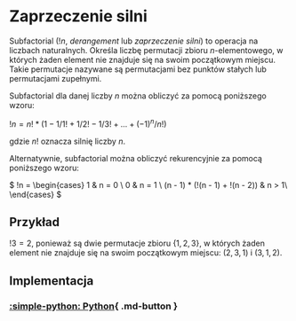# Zaprzeczenie silni

Subfactorial ($!n$, *derangement* lub *zaprzeczenie silni*) to operacja na liczbach naturalnych. Określa liczbę permutacji zbioru $n$-elementowego, w których żaden element nie znajduje się na swoim początkowym miejscu. Takie permutacje nazywane są permutacjami bez punktów stałych lub permutacjami zupełnymi.

Subfactorial dla danej liczby $n$ można obliczyć za pomocą poniższego wzoru:

$!n = n! * (1 - 1/1! + 1/2! - 1/3! + ... + (-1)^n/n!)$

gdzie $n!$ oznacza silnię liczby $n$.

Alternatywnie, subfactorial można obliczyć rekurencyjnie za pomocą poniższego wzoru:

$
!n =  \begin{cases} 
      1 & n = 0 \\
      0 & n = 1 \\
      (n - 1) * (!(n - 1) + !(n - 2)) & n > 1\\
   \end{cases}
$

## Przykład

$!3 = 2$, ponieważ są dwie permutacje zbioru $\{1, 2, 3\}$, w których żaden element nie znajduje się na swoim początkowym miejscu: $(2, 3, 1)$ i $(3, 1, 2)$.

## Implementacja

### [:simple-python: Python](../../programming/python/algorithms/integers/subfactorial.md){ .md-button }
